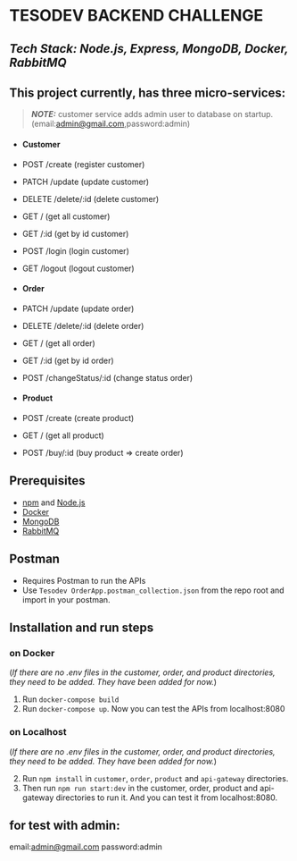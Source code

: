 # TESODEV BACKEND CHALLENGE
## _Tech Stack: Node.js, Express, MongoDB, Docker, RabbitMQ_


## This project currently, has three micro-services:

> **_NOTE:_**  customer service adds admin user to database on startup.(email:admin@gmail.com,password:admin)

- #### Customer
- POST /create  (register customer)
- PATCH /update (update customer)
- DELETE /delete/:id (delete customer)
- GET / (get all customer)
- GET /:id (get by id customer)
- POST /login (login customer)
- GET /logout (logout customer)

- #### Order
- PATCH /update (update order)
- DELETE /delete/:id (delete order)
- GET / (get all order)
- GET /:id (get by id order)
- POST /changeStatus/:id (change status order)

- #### Product
- POST /create (create product)
- GET / (get all product)
- POST /buy/:id (buy product => create order)


## Prerequisites
- [npm](https://www.npmjs.com) and [Node.js](https://nodejs.dev/en/) 
- [Docker](https://www.docker.com)
- [MongoDB](https://www.mongodb.com)
- [RabbitMQ](https://www.rabbitmq.com)

## Postman
- Requires Postman to run the APIs
- Use `Tesodev OrderApp.postman_collection.json` from the repo root and import in your postman.

## Installation and run steps

### on Docker
(_If there are no .env files in the customer, order, and product directories, they need to be added. They have been added for now._)

1. Run `docker-compose build`
2. Run `docker-compose up`. Now you can test the APIs from localhost:8080

### on Localhost
(_If there are no .env files in the customer, order, and product directories, they need to be added. They have been added for now._)

2. Run `npm install` in `customer`, `order`, `product` and `api-gateway` directories.
3. Then run `npm run start:dev` in the customer, order, product and api-gateway directories to run it. And you can test it from localhost:8080.


## for test with admin:
email:admin@gmail.com
password:admin
